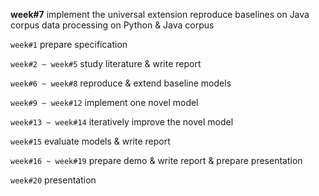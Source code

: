 __week#7__
implement the universal extension
reproduce baselines on Java corpus
data processing on Python & Java corpus

`week#1`
prepare specification

`week#2 ~ week#5`
study literature & write report

`week#6 ~ week#8`
reproduce & extend baseline models

`week#9 ~ week#12`
implement one novel model

`week#13 ~ week#14`
iteratively improve the novel model

`week#15`
evaluate models & write report

`week#16 ~ week#19`
prepare demo & write report & prepare presentation

`week#20`
presentation
